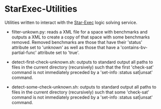 # StarExec-Utilities
Utilities written to interact with the [Star-Exec](http://www.starexec.org "Star-Exec web site") logic solving service.

- filter-unkown.py: reads a XML file for a space with benchmarks and outputs a XML to create a copy of that space with some benchmarks removed. Removed benchmarks are those that have their 'status' attribute set to 'unknown' as well as those that have a 'contains-bv-partial-func' attribute set to 'true'.

- detect-first-check-unknown.sh: outputs to standard output all paths to files in the current directory (recursively) such that the first 'check-sat' command is not immediately preceded by a 'set-info :status sat|unsat' command.

- detect-some-check-unknown.sh: outputs to standard output all paths to files in the current directory (recursively) such that some 'check-sat' command is not immediately preceded by a 'set-info :status sat|unsat' command.

